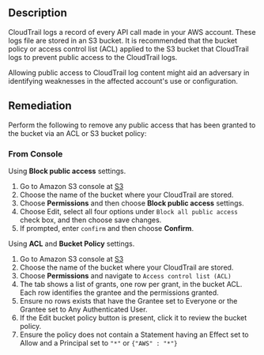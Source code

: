 ## Description

CloudTrail logs a record of every API call made in your AWS account. These logs file are
stored in an S3 bucket. It is recommended that the bucket policy or access control list (ACL)
applied to the S3 bucket that CloudTrail logs to prevent public access to the CloudTrail logs.

Allowing public access to CloudTrail log content might aid an adversary in identifying weaknesses in the affected account's use or configuration.

## Remediation

Perform the following to remove any public access that has been granted to the bucket via an ACL or S3 bucket policy:

### From Console

Using **Block public access** settings.

1. Go to Amazon S3 console at [S3](https://console.aws.amazon.com/s3/home)
2. Choose the name of the bucket where your CloudTrail are stored.
3. Choose **Permissions** and then choose **Block public access** settings.
4. Choose Edit, select all four options under `Block all public access` check box, and then choose save changes.
5. If prompted, enter `confirm` and then choose **Confirm**.

Using **ACL** and **Bucket Policy** settings.

1. Go to Amazon S3 console at [S3](https://console.aws.amazon.com/s3/home)
2. Choose the name of the bucket where your CloudTrail are stored.
3. Choose **Permissions** and navigate to `Access control list (ACL)`
4. The tab shows a list of grants, one row per grant, in the bucket ACL. Each row
identifies the grantee and the permissions granted.
5. Ensure no rows exists that have the Grantee set to Everyone or the Grantee set to
Any Authenticated User.
6. If the Edit bucket policy button is present, click it to review the bucket policy.
7. Ensure the policy does not contain a Statement having an Effect set to Allow and a
Principal set to `"*"` or `{"AWS" : "*"}`
